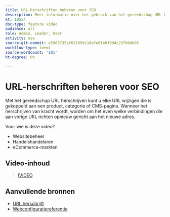 ```yaml
---
title: URL-herschriften beheren voor SEO
description: Meer informatie over het gebruik van het gereedschap URL herschrijven om URL's te wijzigen die zijn gekoppeld aan een product, categorie of CMS-pagina.
kt: 10554
doc-type: feature video
audience: all
role: Admin, Leader, User
activity: use
source-git-commit: e5985735af631099c10efe0fe0f9d4c237b04b85
workflow-type: tm+mt
source-wordcount: '101'
ht-degree: 0%

---
```


# URL-herschriften beheren voor SEO

Met het gereedschap URL herschrijven kunt u elke URL wijzigen die is gekoppeld aan een product, categorie of CMS-pagina. Wanneer het herschrijven van kracht wordt, worden om het even welke verbindingen die aan vorige URL richten opnieuw gericht aan het nieuwe adres.

Voor wie is deze video?

- Websitebeheer
- Handelshandelaren
- eCommerce-markten

## Video-inhoud

>[!VIDEO](https://video.tv.adobe.com/v/343751?quality=12&learn=on)

## Aanvullende bronnen

- [URL herschrijft](https://docs.magento.com/user-guide/marketing/url-rewrite.html)
- [Webconfiguratiereferentie](https://docs.magento.com/user-guide/configuration/general/web.html)
